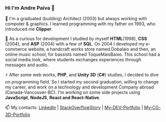 ### Hi I'm Andre Paiva 👋

🔭 I'm a graduated (building) Architect (2003) but always working with computer & graphics. I learned programming with my father on 1993, who introduced me **Clipper**. 

🌱 As a curious for development I studied by myself **HTML**(1998), **CSS** (2004), and **ASP** (2004) with a few of **SQL**. On 2004 I developed my e-commerce website, a handcraft works store named Dobalaio and then, an online music school, for bassists named ToqueMaisBaixo. This school had a social media look, where students exchanges experiences through messages and audio.

⚡ After some web works, **PHP**, and **Unity 3D** (**C#**) studies, I decided to dive on programming field. So I started my second graduation, willing to change my career, and work on a technology and development Company abroad (Canada-Vancouver-BC). I'm working on some side projects using **JavaScript**, **NodeJS**, **React and React-Native**.

📫 My contacts: 
[LinkedIn](https://www.linkedin.com/in/afpaiva/) | 
[StackOverflowStory](https://stackoverflow.com/story/afpaiva) |
[My-DEV-Portfolio](http://www.ensaios3d.com/andrepaiva/) | 
[My-CG-3D-Portfolio](http://www.ensaios3d.com/) 

<!--
**afpaiva/afpaiva** is a ✨ _special_ ✨ repository because its `README.md` (this file) appears on your GitHub profile.

Here are some ideas to get you started:

- 🔭 I’m currently working on ...
- 🌱 I’m currently learning ...
- 👯 I’m looking to collaborate on ...
- 🤔 I’m looking for help with ...
- 💬 Ask me about ...
- 📫 How to reach me: ...
- 😄 Pronouns: ...
- ⚡ Fun fact: ...
-->
